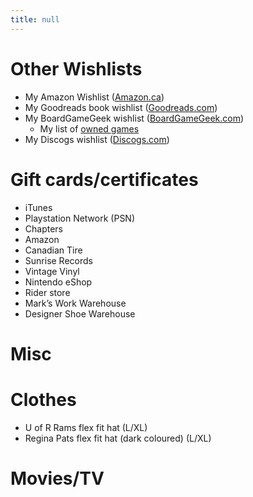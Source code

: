```yaml
---
title: null
---
```

# Other Wishlists
  * My Amazon Wishlist ([Amazon.ca](http://www.amazon.ca/wishlist/W64BSISARFAJ))
  * My Goodreads book wishlist ([Goodreads.com](https://www.goodreads.com/review/list/40009358-bob-maguire?shelf=wishlist))
  * My BoardGameGeek wishlist ([BoardGameGeek.com](https://boardgamegeek.com/collection/user/maguirer?sort=wishlist&sortdir=asc&rankobjecttype=subtype&rankobjectid=1&columns=title%7Cstatus%7Cversion%7Crating%7Cbggrating%7Cplays%7Ccomment%7Ccommands&geekranks=Board%20Game%20Rank&wishlist=1&objecttype=thing&ff=1&subtype=boardgame))
	  * My list of [owned games](https://boardgamegeek.com/collection/user/maguirer?own=1&subtype=boardgame&ff=1)
  * My Discogs wishlist ([Discogs.com](https://www.discogs.com/wantlist?user=wqoq2))

# Gift cards/certificates
 * iTunes
 * Playstation Network (PSN)
 * Chapters
 * Amazon 
 * Canadian Tire
 * Sunrise Records
 * Vintage Vinyl 
 * Nintendo eShop
 * Rider store
 * Mark’s Work Warehouse
 * Designer Shoe Warehouse
  
# Misc
  
# Clothes
  * U of R Rams flex fit hat (L/XL)
  * Regina Pats flex fit hat (dark coloured) (L/XL)

# Movies/TV
